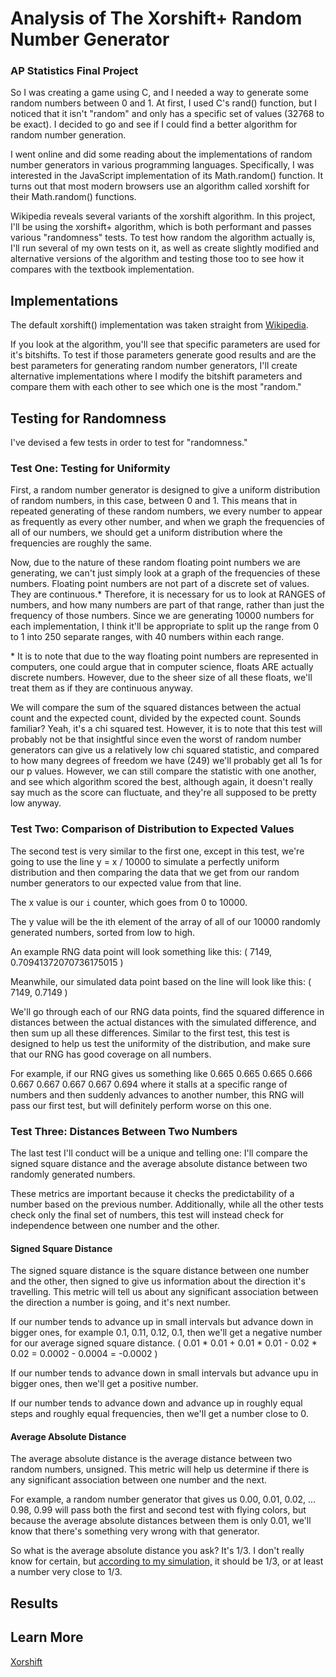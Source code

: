 # Analysis of The Xorshift+ Random Number Generator

### AP Statistics Final Project

So I was creating a game using C, and I needed a way to generate some random numbers between 0 and 1. At first, I used C's rand() function, but I noticed that it isn't "random" and only has a specific set of values (32768 to be exact). I decided to go and see if I could find a better algorithm for random number generation.

I went online and did some reading about the implementations of random number generators in various programming languages. Specifically, I was interested in the JavaScript implementation of its Math.random() function. It turns out that most modern browsers use an algorithm called xorshift for their Math.random() functions.

Wikipedia reveals several variants of the xorshift algorithm. In this project, I'll be using the xorshift+ algorithm, which is both performant and passes various "randomness" tests. To test how random the algorithm actually is, I'll run several of my own tests on it, as well as create slightly modified and alternative versions of the algorithm and testing those too to see how it compares with the textbook implementation.

## Implementations

The default xorshift() implementation was taken straight from [Wikipedia](https://en.wikipedia.org/wiki/Xorshift).

If you look at the algorithm, you'll see that specific parameters are used for it's bitshifts. To test if those parameters generate good results and are the best parameters for generating random number generators, I'll create alternative implementations where I modify the bitshift parameters and compare them with each other to see which one is the most "random."

## Testing for Randomness

I've devised a few tests in order to test for "randomness."

### Test One: Testing for Uniformity

First, a random number generator is designed to give a uniform distribution of random numbers, in this case, between 0 and 1. This means that in repeated generating of these random numbers, we every number to appear as frequently as every other number, and when we graph the frequencies of all of our numbers, we should get a uniform distribution where the frequencies are roughly the same.

Now, due to the nature of these random floating point numbers we are generating, we can't just simply look at a graph of the frequencies of these numbers. Floating point numbers are not part of a discrete set of values. They are continuous.* Therefore, it is necessary for us to look at RANGES of numbers, and how many numbers are part of that range, rather than just the frequency of those numbers. Since we are generating 10000 numbers for each implementation, I think it'll be appropriate to split up the range from 0 to 1 into 250 separate ranges, with 40 numbers within each range.

\* It is to note that due to the way floating point numbers are represented in computers, one could argue that in computer science, floats ARE actually discrete numbers. However, due to the sheer size of all these floats, we'll treat them as if they are continuous anyway.

We will compare the sum of the squared distances between the actual count and the expected count, divided by the expected count. Sounds familiar? Yeah, it's a chi squared test. However, it is to note that this test will probably not be that insightful since even the worst of random number generators can give us a relatively low chi squared statistic, and compared to how many degrees of freedom we have (249) we'll probably get all 1s for our p values. However, we can still compare the statistic with one another, and see which algorithm scored the best, although again, it doesn't really say much as the score can fluctuate, and they're all supposed to be pretty low anyway.

### Test Two: Comparison of Distribution to Expected Values

The second test is very similar to the first one, except in this test, we're going to use the line y = x / 10000 to simulate a perfectly uniform distribution and then comparing the data that we get from our random number generators to our expected value from that line.

The x value is our `i` counter, which goes from 0 to 10000.

The y value will be the ith element of the array of all of our 10000 randomly generated numbers, sorted from low to high.

An example RNG data point will look something like this: ( 7149, 0.70941372070736175015 )

Meanwhile, our simulated data point based on the line will look like this: ( 7149, 0.7149 )

We'll go through each of our RNG data points, find the squared difference in distances between the actual distances with the simulated difference, and then sum up all these differences. Similar to the first test, this test is designed to help us test the uniformity of the distribution, and make sure that our RNG has good coverage on all numbers.

For example, if our RNG gives us something like 0.665 0.665 0.665 0.666 0.667 0.667 0.667 0.667 0.694 where it stalls at a specific range of numbers and then suddenly advances to another number, this RNG will pass our first test, but will definitely perform worse on this one.

### Test Three: Distances Between Two Numbers

The last test I'll conduct will be a unique and telling one: I'll compare the signed square distance and the average absolute distance between two randomly generated numbers.

These metrics are important because it checks the predictability of a number based on the previous number. Additionally, while all the other tests check only the final set of numbers, this test will instead check for independence between one number and the other.

#### Signed Square Distance

The signed square distance is the square distance between one number and the other, then signed to give us information about the direction it's travelling. This metric will tell us about any significant association between the direction a number is going, and it's next number.

If our number tends to advance up in small intervals but advance down in bigger ones, for example 0.1, 0.11, 0.12, 0.1, then we'll get a negative number for our average signed square distance. ( 0.01 * 0.01 + 0.01 * 0.01 - 0.02 * 0.02 = 0.0002 - 0.0004 = -0.0002 )

If our number tends to advance down in small intervals but advance upu in bigger ones, then we'll get a positive number.

If our number tends to advance down and advance up in roughly equal steps and roughly equal frequencies, then we'll get a number close to 0.

#### Average Absolute Distance

The average absolute distance is the average distance between two random numbers, unsigned. This metric will help us determine if there is any significant association between one number and the next.

For example, a random number generator that gives us 0.00, 0.01, 0.02, ... 0.98, 0.99 will pass both the first and second test with flying colors, but because the average absolute distances between them is only 0.01, we'll know that there's something very wrong with that generator.

So what is the average absolute distance you ask? It's 1/3. I don't really know for certain, but [according to my simulation,](./avg_abs_dist.txt) it should be 1/3, or at least a number very close to 1/3.

## Results

## Learn More

[Xorshift](https://en.wikipedia.org/wiki/Xorshift)
